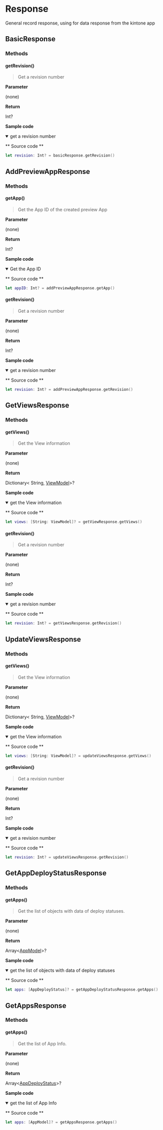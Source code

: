 # Response

General record response, using for data response from the kintone app


## BasicResponse

### Methods

#### getRevision()

> Get a revision number

**Parameter**

(none)

**Return**

Int?

**Sample code**

<details class="tab-container" open>
<Summary>get a revision number</Summary>

** Source code **

```swift
let revision: Int? = basicResponse.getRevision()
```

</details>

## AddPreviewAppResponse

### Methods

#### getApp()

> Get the App ID of the created preview App

**Parameter**

(none)

**Return**

Int?

**Sample code**

<details class="tab-container" open>
<Summary>Get the App ID</Summary>

** Source code **

```swift
let appID: Int? = addPreviewAppResponse.getApp()
```

</details>

#### getRevision()

> Get a revision number

**Parameter**

(none)

**Return**

Int?

**Sample code**

<details class="tab-container" open>
<Summary>get a revision number</Summary>

** Source code **

```swift
let revision: Int? = addPreviewAppResponse.getRevision()
```

</details>

## GetViewsResponse

### Methods

#### getViews()

> Get the View information

**Parameter**

(none)

**Return**

Dictionary< String, [ViewModel](./app-viewmodel)>?

**Sample code**

<details class="tab-container" open>
<Summary>get the View information</Summary>

** Source code **

```swift
let views: [String: ViewModel]? = getViewResponse.getViews()
```
</details>

#### getRevision()

> Get a revision number

**Parameter**

(none)

**Return**

Int?

**Sample code**

<details class="tab-container" open>
<Summary>get a revision number</Summary>

** Source code **

```swift
let revision: Int? = getViewsResponse.getRevision()
```
</details>

## UpdateViewsResponse

### Methods

#### getViews()

> Get the View information

**Parameter**

(none)

**Return**

Dictionary< String, [ViewModel](./app-viewmodel)>?

**Sample code**

<details class="tab-container" open>
<Summary>get the View information</Summary>

** Source code **

```swift
let views: [String: ViewModel]? = updateViewsResponse.getViews()
```
</details>

#### getRevision()

> Get a revision number

**Parameter**

(none)

**Return**

Int?

**Sample code**

<details class="tab-container" open>
<Summary>get a revision number</Summary>

** Source code **

```swift
let revision: Int? = updateViewsResponse.getRevision()
```
</details>

## GetAppDeployStatusResponse

### Methods

#### getApps()

> Get the list of objects with data of deploy statuses.

**Parameter**

(none)

**Return**

Array<[AppModel](./app-model/#appmodel)>?

**Sample code**

<details class="tab-container" open>
<Summary>get the list of objects with data of deploy statuses</Summary>

** Source code **

```swift
let apps: [AppDeployStatus]? = getAppDeployStatusResponse.getApps()
```
</details>

## GetAppsResponse

### Methods

#### getApps()

> Get the list of App Info.

**Parameter**

(none)

**Return**

Array<[AppDeployStatus](./app-model/#appdeploystatus)>?

**Sample code**

<details class="tab-container" open>
<Summary>get the list of App Info</Summary>

** Source code **

```swift
let apps: [AppModel]? = getAppsResponse.getApps()
```
</details>
